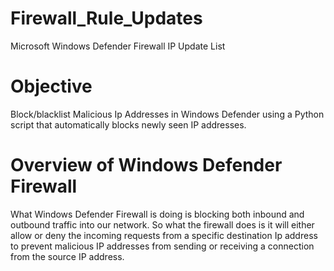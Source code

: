 # Firewall_Rule_Updates
Microsoft Windows Defender Firewall IP Update List


# Objective
Block/blacklist Malicious Ip Addresses in Windows Defender using a Python script that automatically blocks newly seen IP addresses.

# Overview of Windows Defender Firewall
What Windows Defender Firewall is doing is blocking both inbound and outbound traffic into our network.
So what the firewall does is it will either allow or deny the incoming requests from a specific destination Ip address to prevent malicious IP addresses from sending or receiving a connection from the source IP address.





